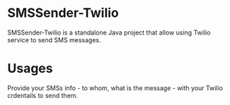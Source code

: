 # SMSSender-Twilio
SMSSender-Twilio is a standalone Java project that allow using Twilio service to send SMS messages.

# Usages
Provide your SMSs info - to whom, what is the message - with your Twilio crdentails to send them.

